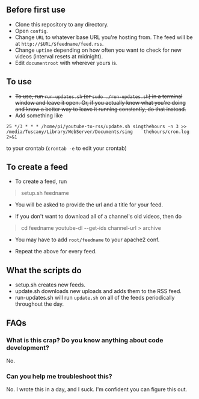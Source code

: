 ## Before first use
* Clone this repository to any directory.
* Open `config`.
* Change `URL` to whatever base URL you're hosting from. The feed will be at `http://$URL/$feedname/feed.rss`.
* Change `uptime` depending on how often you want to check for new videos (interval resets at midnight).
* Edit `documentroot`  with wherever yours is.

## To use
* ~~To use, run `run-updates.sh` (or `sudo ./run-updates.sh`) in a terminal window and leave it open. Or, if you actually know what you're doing and know a better way to leave it running constantly, do that instead.~~
* Add something like
```
25 */3 * * * /home/pi/youtube-to-rss/update.sh singthehours -n 3 >> /media/Tuscany/Library/WebServer/Documents/sing    thehours/cron.log 2>&1
```
to your crontab (```crontab -e``` to edit your crontab)

## To create a feed
* To create a feed, run

> setup.sh feedname

* You will be asked to provide the url and a title for your feed.

* If you don't want to download all of a channel's old videos, then do

> cd feedname
>  youtube-dl --get-ids channel-url > archive

* You may have to add `root/feedname` to your apache2 conf.

* Repeat the above for every feed.

## What the scripts do
* setup.sh creates new feeds.
* update.sh downloads new uploads and adds them to the RSS feed.
* run-updates.sh will run `update.sh` on all of the feeds periodically throughout the day.


## FAQs

### What is this crap? Do you know anything about code development?
No.

### Can you help me troubleshoot this?
No. I wrote this in a day, and I suck. I'm confident you can figure this out.


